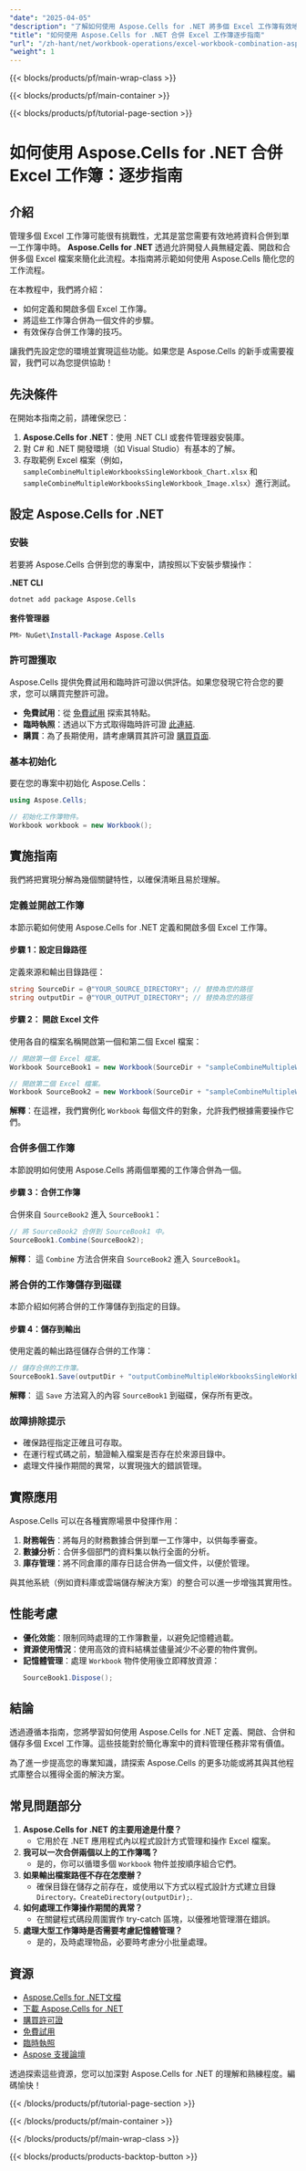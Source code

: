 ```yaml
---
"date": "2025-04-05"
"description": "了解如何使用 Aspose.Cells for .NET 將多個 Excel 工作簿有效地合併為一個。請按照此綜合指南實現無縫整合和自動化。"
"title": "如何使用 Aspose.Cells for .NET 合併 Excel 工作簿逐步指南"
"url": "/zh-hant/net/workbook-operations/excel-workbook-combination-aspose-cells-net-guide/"
"weight": 1
---
```


{{< blocks/products/pf/main-wrap-class >}}

{{< blocks/products/pf/main-container >}}

{{< blocks/products/pf/tutorial-page-section >}}


# 如何使用 Aspose.Cells for .NET 合併 Excel 工作簿：逐步指南

## 介紹

管理多個 Excel 工作簿可能很有挑戰性，尤其是當您需要有效地將資料合併到單一工作簿中時。 **Aspose.Cells for .NET** 透過允許開發人員無縫定義、開啟和合併多個 Excel 檔案來簡化此流程。本指南將示範如何使用 Aspose.Cells 簡化您的工作流程。

在本教程中，我們將介紹：
- 如何定義和開啟多個 Excel 工作簿。
- 將這些工作簿合併為一個文件的步驟。
- 有效保存合併工作簿的技巧。

讓我們先設定您的環境並實現這些功能。如果您是 Aspose.Cells 的新手或需要複習，我們可以為您提供協助！

## 先決條件

在開始本指南之前，請確保您已：
1. **Aspose.Cells for .NET**：使用 .NET CLI 或套件管理器安裝庫。
2. 對 C# 和 .NET 開發環境（如 Visual Studio）有基本的了解。
3. 存取範例 Excel 檔案（例如， `sampleCombineMultipleWorkbooksSingleWorkbook_Chart.xlsx` 和 `sampleCombineMultipleWorkbooksSingleWorkbook_Image.xlsx`）進行測試。

## 設定 Aspose.Cells for .NET

### 安裝

若要將 Aspose.Cells 合併到您的專案中，請按照以下安裝步驟操作：

**.NET CLI**
```bash
dotnet add package Aspose.Cells
```

**套件管理器**
```powershell
PM> NuGet\Install-Package Aspose.Cells
```

### 許可證獲取

Aspose.Cells 提供免費試用和臨時許可證以供評估。如果您發現它符合您的要求，您可以購買完整許可證。

- **免費試用**：從 [免費試用](https://releases.aspose.com/cells/net/) 探索其特點。
- **臨時執照**：透過以下方式取得臨時許可證 [此連結](https://purchase。aspose.com/temporary-license/).
- **購買**：為了長期使用，請考慮購買其許可證 [購買頁面](https://purchase。aspose.com/buy).

### 基本初始化

要在您的專案中初始化 Aspose.Cells：
```csharp
using Aspose.Cells;

// 初始化工作簿物件。
Workbook workbook = new Workbook();
```

## 實施指南

我們將把實現分解為幾個關鍵特性，以確保清晰且易於理解。

### 定義並開啟工作簿

本節示範如何使用 Aspose.Cells for .NET 定義和開啟多個 Excel 工作簿。

#### 步驟 1：設定目錄路徑
定義來源和輸出目錄路徑：
```csharp
string SourceDir = @"YOUR_SOURCE_DIRECTORY"; // 替換為您的路徑
string outputDir = @"YOUR_OUTPUT_DIRECTORY"; // 替換為您的路徑
```

#### 步驟 2： 開啟 Excel 文件
使用各自的檔案名稱開啟第一個和第二個 Excel 檔案：
```csharp
// 開啟第一個 Excel 檔案。
Workbook SourceBook1 = new Workbook(SourceDir + "sampleCombineMultipleWorkbooksSingleWorkbook_Chart.xlsx");

// 開啟第二個 Excel 檔案。
Workbook SourceBook2 = new Workbook(SourceDir + "sampleCombineMultipleWorkbooksSingleWorkbook_Image.xlsx");
```
**解釋**：在這裡，我們實例化 `Workbook` 每個文件的對象，允許我們根據需要操作它們。

### 合併多個工作簿

本節說明如何使用 Aspose.Cells 將兩個單獨的工作簿合併為一個。

#### 步驟 3：合併工作簿
合併來自 `SourceBook2` 進入 `SourceBook1`：
```csharp
// 將 SourceBook2 合併到 SourceBook1 中。
SourceBook1.Combine(SourceBook2);
```
**解釋**： 這 `Combine` 方法合併來自 `SourceBook2` 進入 `SourceBook1`。

### 將合併的工作簿儲存到磁碟

本節介紹如何將合併的工作簿儲存到指定的目錄。

#### 步驟 4：儲存到輸出
使用定義的輸出路徑儲存合併的工作簿：
```csharp
// 儲存合併的工作簿。
SourceBook1.Save(outputDir + "outputCombineMultipleWorkbooksSingleWorkbook.xlsx");
```
**解釋**： 這 `Save` 方法寫入的內容 `SourceBook1` 到磁碟，保存所有更改。

### 故障排除提示
- 確保路徑指定正確且可存取。
- 在運行程式碼之前，驗證輸入檔案是否存在於來源目錄中。
- 處理文件操作期間的異常，以實現強大的錯誤管理。

## 實際應用

Aspose.Cells 可以在各種實際場景中發揮作用：
1. **財務報告**：將每月的財務數據合併到單一工作簿中，以供每季審查。
2. **數據分析**：合併多個部門的資料集以執行全面的分析。
3. **庫存管理**：將不同倉庫的庫存日誌合併為一個文件，以便於管理。

與其他系統（例如資料庫或雲端儲存解決方案）的整合可以進一步增強其實用性。

## 性能考慮
- **優化效能**：限制同時處理的工作簿數量，以避免記憶體過載。
- **資源使用情況**：使用高效的資料結構並儘量減少不必要的物件實例。
- **記憶體管理**：處理 `Workbook` 物件使用後立即釋放資源：
  ```csharp
  SourceBook1.Dispose();
  ```

## 結論

透過遵循本指南，您將學習如何使用 Aspose.Cells for .NET 定義、開啟、合併和儲存多個 Excel 工作簿。這些技能對於簡化專案中的資料管理任務非常有價值。

為了進一步提高您的專業知識，請探索 Aspose.Cells 的更多功能或將其與其他程式庫整合以獲得全面的解決方案。 

## 常見問題部分
1. **Aspose.Cells for .NET 的主要用途是什麼？**
   - 它用於在 .NET 應用程式內以程式設計方式管理和操作 Excel 檔案。
2. **我可以一次合併兩個以上的工作簿嗎？**
   - 是的，你可以循環多個 `Workbook` 物件並按順序組合它們。
3. **如果輸出檔案路徑不存在怎麼辦？**
   - 確保目錄在儲存之前存在，或使用以下方式以程式設計方式建立目錄 `Directory。CreateDirectory(outputDir);`.
4. **如何處理工作簿操作期間的異常？**
   - 在關鍵程式碼段周圍實作 try-catch 區塊，以優雅地管理潛在錯誤。
5. **處理大型工作簿時是否需要考慮記憶體管理？**
   - 是的，及時處理物品，必要時考慮分小批量處理。

## 資源
- [Aspose.Cells for .NET文檔](https://reference.aspose.com/cells/net/)
- [下載 Aspose.Cells for .NET](https://releases.aspose.com/cells/net/)
- [購買許可證](https://purchase.aspose.com/buy)
- [免費試用](https://releases.aspose.com/cells/net/)
- [臨時執照](https://purchase.aspose.com/temporary-license/)
- [Aspose 支援論壇](https://forum.aspose.com/c/cells/9)

透過探索這些資源，您可以加深對 Aspose.Cells for .NET 的理解和熟練程度。編碼愉快！

{{< /blocks/products/pf/tutorial-page-section >}}

{{< /blocks/products/pf/main-container >}}

{{< /blocks/products/pf/main-wrap-class >}}

{{< blocks/products/products-backtop-button >}}